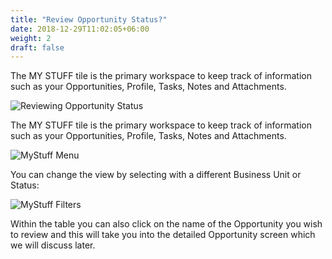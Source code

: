 ```yaml
---
title: "Review Opportunity Status?"
date: 2018-12-29T11:02:05+06:00
weight: 2
draft: false
---
```

The MY STUFF tile is the primary workspace to keep track of information such as your Opportunities, Profile, Tasks, Notes and Attachments.

![Reviewing Opportunity Status](../../images/tile_mystuff.png "Reviewing Opportunity Status")

The MY STUFF tile is the primary workspace to keep track of information such as your Opportunities, Profile, Tasks, Notes and Attachments.

![MyStuff Menu](../../images/mystuff_lhs_menu.png "MyStuff Menu")

You can change the view by selecting with a different Business Unit or Status:

![MyStuff Filters](../../images/mystuff_filters.png "MyStuff Filters")

Within the table you can also click on the name of the Opportunity you wish to review and this will take you into the detailed Opportunity screen which we will discuss later.